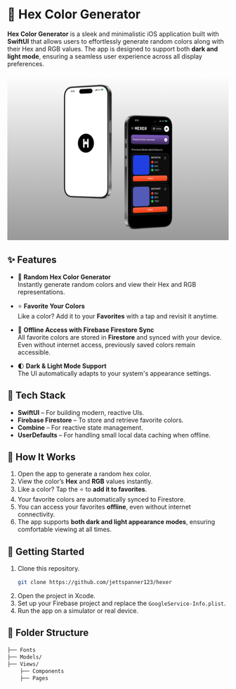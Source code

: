 # 🎨 Hex Color Generator

**Hex Color Generator** is a sleek and minimalistic iOS application built with **SwiftUI** that allows users to effortlessly generate random colors along with their Hex and RGB values. The app is designed to support both **dark and light mode**, ensuring a seamless user experience across all display preferences.

<img src="/Hexer.png" alt="Image of the application hexer"/>

## ✨ Features

- 🔁 **Random Hex Color Generator**  
  Instantly generate random colors and view their Hex and RGB representations.

- ⭐ **Favorite Your Colors**  
  Like a color? Add it to your **Favorites** with a tap and revisit it anytime.

- 💾 **Offline Access with Firebase Firestore Sync**  
  All favorite colors are stored in **Firestore** and synced with your device. Even without internet access, previously saved colors remain accessible.

- 🌓 **Dark & Light Mode Support**  
  The UI automatically adapts to your system's appearance settings.

## 🔧 Tech Stack

- **SwiftUI** – For building modern, reactive UIs.
- **Firebase Firestore** – To store and retrieve favorite colors.
- **Combine** – For reactive state management.
- **UserDefaults** – For handling small local data caching when offline.

## 📲 How It Works

1. Open the app to generate a random hex color.
2. View the color’s **Hex** and **RGB** values instantly.
3. Like a color? Tap the ⭐ to **add it to favorites**.
4. Your favorite colors are automatically synced to Firestore.
5. You can access your favorites **offline**, even without internet connectivity.
6. The app supports **both dark and light appearance modes**, ensuring comfortable viewing at all times.

## 🚀 Getting Started

1. Clone this repository.
   ```bash
   git clone https://github.com/jettspanner123/hexer
2. Open the project in Xcode.
3. Set up your Firebase project and replace the `GoogleService-Info.plist`.
4. Run the app on a simulator or real device.

## 📂 Folder Structure

```plaintext
├── Fonts
├── Models/
├── Views/
    ├── Components
    ├── Pages


